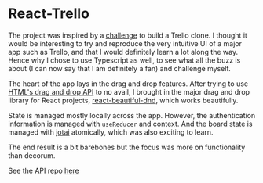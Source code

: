 # React-Trello

The project was inspired by a [challenge](https://devchallenges.io/challenges/wP0LbGgEeKhpFHUpPpDh) to build a Trello clone. I thought it would be interesting to try and reproduce the very intuitive UI of a major app such as Trello, and that I would definitely learn a lot along the way. Hence why I chose to use Typescript as well, to see what all the buzz is about (I can now say that I am definitely a fan) and challenge myself.

The heart of the app lays in the drag and drop features. After trying to use [HTML's drag and drop API](https://developer.mozilla.org/en-US/docs/Web/API/HTML_Drag_and_Drop_API) to no avail, I brought in the major drag and drop library for React projects, [react-beautiful-dnd](https://github.com/atlassian/react-beautiful-dnd), which works beautifully.

State is managed mostly locally across the app. However, the authentication information is managed with `useReducer` and context. And the board state is managed with [jotai](https://github.com/pmndrs/jotai) atomically, which was also exciting to learn.

The end result is a bit barebones but the focus was more on functionality than decorum.

See the API repo [here](https://github.com/svensoldin/Thullo-Server)
